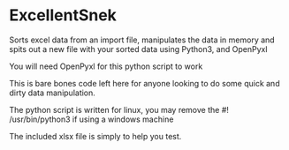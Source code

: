# ExcellentSnek
Sorts excel data from an import file, manipulates the data in memory and spits out a new file with your sorted data using Python3, and OpenPyxl

You will need OpenPyxl for this python script to work

This is bare bones code left here for anyone looking to do some quick and dirty data manipulation.

The python script is written for linux, you may remove the #! /usr/bin/python3 if using a windows machine

The included xlsx file is simply to help you test.
